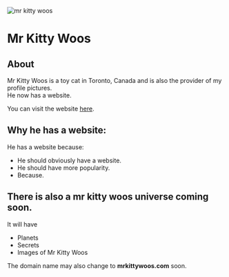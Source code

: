 ![mr kitty woos](media/favicon.ico "mr kitty woos")
# Mr Kitty Woos

## About
Mr Kitty Woos is a toy cat in Toronto, Canada and is also the provider of my profile pictures.  
He now has a website.  

You can visit the website [here](https://oskarkent.github.io/mrkittywoos).

## Why he has a website:
He has a website because:
- He should obviously have a website.
- He should have more popularity.
- Because.

## There is also a mr kitty woos universe coming soon.
It will have
- Planets
- Secrets
- Images of Mr Kitty Woos

The domain name may also change to __mrkittywoos.com__ soon.
